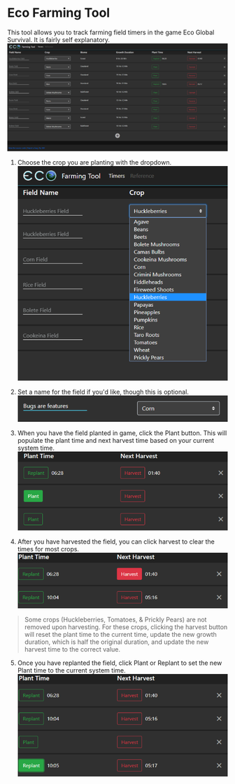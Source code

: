 # Eco Farming Tool

This tool allows you to track farming field timers in the game Eco Global Survival. It is fairly self explanatory.
![Page overview](src/main/resources/img/overview.png "Page Overview")


1. Choose the crop you are planting with the dropdown.
![Crop dropdown example](src/main/resources/img/dropdown.png "Crop Dropdown")

2. Set a name for the field if you'd like, though this is optional.
![Name example](src/main/resources/img/name.png "Setting Name")

3. When you have the field planted in game, click the Plant button. This will populate the plant time and next harvest time based on your current system time.
![Plant example](src/main/resources/img/plant.png "Planting")

4. After you have harvested the field, you can click harvest to clear the times for most crops.
![Harvest example](src/main/resources/img/harvest.png "Harvesting")

> Some crops (Huckleberries, Tomatoes, & Prickly Pears) are not removed upon harvesting. For these crops, clicking the harvest button will reset the plant time to the current time, update the new growth duration, which is half the original duration, and update the new harvest time to the correct value.

5. Once you have replanted the field, click Plant or Replant to set the new Plant time to the current system time.
![Replant example](src/main/resources/img/replant.png "Replanting")